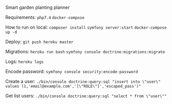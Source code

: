 Smart garden planting planner

Requirements:
`php7.4`
`docker-compose`

How to run on local:
`composer install`
`symfony server:start`
`docker-compose up -d`

Deploy:
`git push heroku master`

Migrations:
`heroku run bash`
`symfony console doctrine:migrations:migrate`

Logs:
`heroku logs`

Encode password:
`symfony console security:encode-password`

Create a user:
`./bin/console doctrine:query:sql "insert into \"user\" values (1,'email@example.com','[\"ROLE\"]','escaped_pass')"`

Get list users:
`./bin/console doctrine:query:sql "select * from \"user\""`
